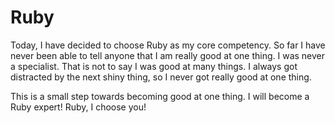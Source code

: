 # Ruby

Today, I have decided to choose Ruby as my core competency. So far I have never been able to tell anyone that I am really good at one thing. I was never a specialist. That is not to say I was good at many things. I always got distracted by the next shiny thing, so I never got really good at one thing.

This is a small step towards becoming good at one thing. I will become a Ruby expert! Ruby, I choose you!